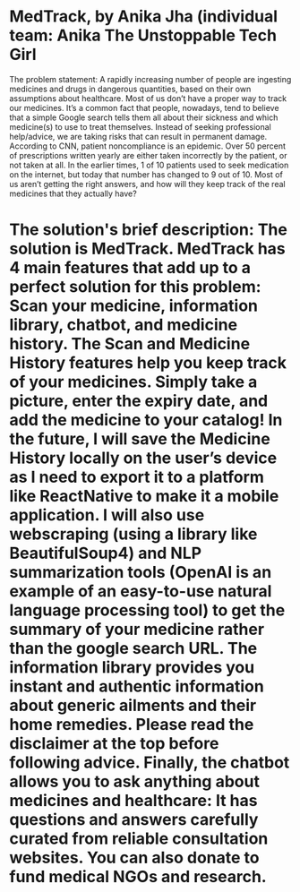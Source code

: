 # MedTrack, by Anika Jha (individual team: Anika The Unstoppable Tech Girl

 The problem statement: A rapidly increasing number of people are ingesting medicines and drugs in dangerous quantities, based on their own assumptions about healthcare. Most of us don’t have a proper way to track our medicines. It’s a common fact that people, nowadays, tend to believe that a simple Google search tells them all about their sickness and which medicine(s) to use to treat themselves. Instead of seeking professional help/advice, we are taking risks that can result in permanent damage. According to CNN, patient noncompliance is an epidemic. Over 50 percent of prescriptions written yearly are either taken incorrectly by the patient, or not taken at all. In the earlier times, 1 of 10 patients used to seek medication on the internet, but today that number has changed to 9 out of 10. Most of us aren’t getting the right answers, and how will they keep track of the real medicines that they actually have?
# The solution's brief description: The solution is MedTrack. MedTrack has 4 main features that add up to a perfect solution for this problem: Scan your medicine, information library, chatbot, and medicine history. The Scan and Medicine History features help you keep track of your medicines. Simply take a picture, enter the expiry date, and add the medicine to your catalog! In the future, I will save the Medicine History locally on the user’s device as I need to export it to a platform like ReactNative to make it a mobile application. I will also use webscraping (using a library like BeautifulSoup4) and NLP summarization tools (OpenAI is an example of an easy-to-use natural language processing tool) to get the summary of your medicine rather than the google search URL. The information library provides you instant and authentic information about generic ailments and their home remedies. Please read the disclaimer at the top before following advice. Finally, the chatbot allows you to ask anything about medicines and healthcare: It has questions and answers carefully curated from reliable consultation websites. You can also donate to fund medical NGOs and research.
